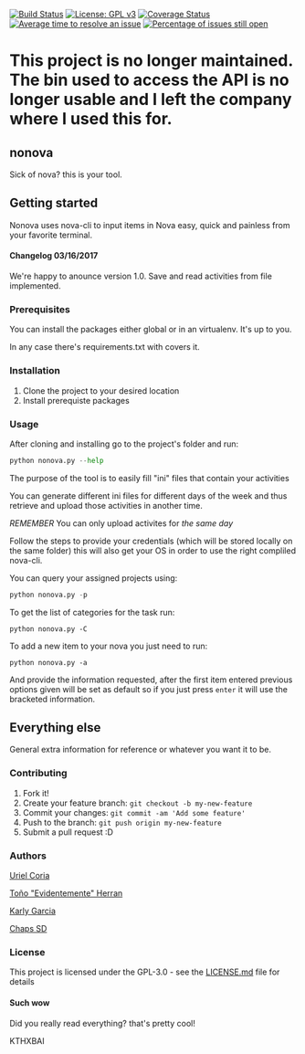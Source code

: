 [![Build Status](https://travis-ci.org/UpsetPelican/nonova.svg?branch=master)](https://travis-ci.org/UpsetPelican/nonova)
[![License: GPL v3](https://img.shields.io/badge/License-GPL%20v3-blue.svg)](http://www.gnu.org/licenses/gpl-3.0)
[![Coverage Status](https://coveralls.io/repos/github/UpsetPelican/nonova/badge.svg?branch=master)](https://coveralls.io/github/UpsetPelican/nonova?branch=master)
[![Average time to resolve an issue](http://isitmaintained.com/badge/resolution/UpsetPelican/nonova.svg)](http://isitmaintained.com/project/UpsetPelican/nonova "Average time to resolve an issue")
[![Percentage of issues still open](http://isitmaintained.com/badge/open/UpsetPelican/nonova.svg)](http://isitmaintained.com/project/UpsetPelican/nonova "Percentage of issues still open")


# This project is no longer maintained. The bin used to access the API is no longer usable and I left the company where I used this for. 

## nonova
Sick of nova? this is your tool.

## Getting started
Nonova uses nova-cli to input items in Nova easy, quick and painless from your favorite terminal.

#### Changelog 03/16/2017

We're happy to anounce version 1.0. Save and read activities from file implemented.

### Prerequisites

You can install the packages either global or in an virtualenv. It's up to you.

In any case there's requirements.txt with covers it.

### Installation

1. Clone the project to your desired location
2. Install prerequiste packages

### Usage

After cloning and installing go to the project's folder and run:
```python
python nonova.py --help
```

The purpose of the tool is to easily fill "ini" files that contain your activities

You can generate different ini files for different days of the week and thus retrieve and upload those activities in another time.

*REMEMBER* You can only upload activites for _the same day_

Follow the steps to provide your credentials (which will be stored locally on the same folder)
this will also get your OS in order to use the right compliled nova-cli.

You can query your assigned projects using:
```python
python nonova.py -p
```

To get the list of categories for the task run:
```
python nonova.py -C
```

To add a new item to your nova you just need to run:
```
python nonova.py -a
```
And provide the information requested, after the first item entered previous options given will be set as default
so if you just press `enter` it will use the bracketed information.

## Everything else

General extra information for reference or whatever you want it to be.

### Contributing

1. Fork it!
2. Create your feature branch: `git checkout -b my-new-feature`
3. Commit your changes: `git commit -am 'Add some feature'`
4. Push to the branch: `git push origin my-new-feature`
5. Submit a pull request :D

### Authors

[Uriel Coria](# "lol you're already here")

[Toño "Evidentemente" Herran](https://github.com/antonioherran "his github")

[Karly Garcia](https://github.com/KarlyGrCm "Karly's stuff")

[Chaps SD](https://github.com/chaps/ "Seeeeeeñor!")


### License

This project is licensed under the GPL-3.0 - see the [LICENSE.md](LICENSE.md) file for details

#### Such wow
Did you really read everything? that's pretty cool! 

KTHXBAI
